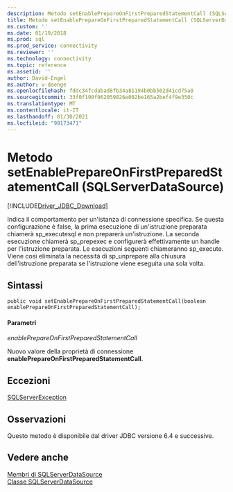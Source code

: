 ```yaml
---
description: Metodo setEnablePrepareOnFirstPreparedStatementCall (SQLServerDataSource)
title: Metodo setEnablePrepareOnFirstPreparedStatementCall (SQLServerDataSource) | Microsoft Docs
ms.custom: ''
ms.date: 01/19/2018
ms.prod: sql
ms.prod_service: connectivity
ms.reviewer: ''
ms.technology: connectivity
ms.topic: reference
ms.assetid: ''
author: David-Engel
ms.author: v-daenge
ms.openlocfilehash: fddc34fcdabad8fb34a81194b0bb502d41cd75a0
ms.sourcegitcommit: 33f0f190f962059826e002be165a2bef4f9e350c
ms.translationtype: MT
ms.contentlocale: it-IT
ms.lasthandoff: 01/30/2021
ms.locfileid: "99173471"
---
```

# <a name="setenableprepareonfirstpreparedstatementcall-method-sqlserverdatasource"></a>Metodo setEnablePrepareOnFirstPreparedStatementCall (SQLServerDataSource)
[!INCLUDE[Driver_JDBC_Download](../../../includes/driver_jdbc_download.md)]

  Indica il comportamento per un'istanza di connessione specifica. Se questa configurazione è false, la prima esecuzione di un'istruzione preparata chiamerà sp_executesql e non preparerà un'istruzione. La seconda esecuzione chiamerà sp_prepexec e configurerà effettivamente un handle per l'istruzione preparata. Le esecuzioni seguenti chiameranno sp_execute. Viene così eliminata la necessità di sp_unprepare alla chiusura dell'istruzione preparata se l'istruzione viene eseguita una sola volta.  
## <a name="syntax"></a>Sintassi  
  
```
public void setEnablePrepareOnFirstPreparedStatementCall(boolean enablePrepareOnFirstPreparedStatementCall);  
```  
  
#### <a name="parameters"></a>Parametri  
 *enablePrepareOnFirstPreparedStatementCall*  
  
 Nuovo valore della proprietà di connessione **enablePrepareOnFirstPreparedStatementCall**.  

## <a name="exceptions"></a>Eccezioni  
 [SQLServerException](../../../connect/jdbc/reference/sqlserverexception-class.md)  
 
## <a name="remarks"></a>Osservazioni  
 Questo metodo è disponibile dal driver JDBC versione 6.4 e successive.
 
## <a name="see-also"></a>Vedere anche  
 [Membri di SQLServerDataSource](../../../connect/jdbc/reference/sqlserverdatasource-members.md)   
 [Classe SQLServerDataSource](../../../connect/jdbc/reference/sqlserverdatasource-class.md)  
  
  
